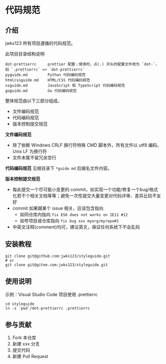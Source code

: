 # 代码规范

## 介绍

jwks123 所有项目遵循的代码规范。

此项目目录结构说明

    dot-prettierrc     prettier 配置；使用时，点(.) 开头的配置文件改为 `dot-`，如 `.prettierrc` => `dot-prettierrc`
    pyguide.md         Python 代码编码规范
    htmlcssguide.md    HTML/CSS 代码编码规范
    xsguide.md         JavaScript 和 TypeScript 代码编码规范
    goguide.md         Go 代码编码规范


整体规范由以下三部分组成。
 - 文件编码规范
 - 代码编码规范
 - 版本控制提交规范


**文件编码规范**
- 除了依赖 Windows CRLF 换行符特殊 CMD 脚本外，所有文件以 utf8 编码，Unix LF 为换行符
- 文件末尾不留冗余空行


**代码编码规范**
见根目录下 `*guide.md` 后缀名文件内容。


**版本控制提交规范**

- 每此提交一个尽可能小变更的 commit，如实现一个功能/修复一个bug/格式化若干个相关文档等等；避免一次性提交大量变更对代码评审、差异比较不友好
- commit 如果跟某个 issue 相关，应该包含指向
  - 如同仓库内指向 `fix ES6 does not works on IE11 #12`
  - 如夸项目或仓库指向 `fix bug xxx myorg/myrepo#3`
- 中英文注释(comment)均可，建议英文，保证任何系统下不会乱码


## 安装教程

    git clone git@github.com:jwks123/styleguide.git 
    # or 
    git clone git@gitee.com:jwks123/styleguide.git 


## 使用说明

示例：Visual Studio Code 项目使用 .prettierrc

    cd styleguide
    ln -s `pwd`/dot-prettierrc .prettierrc


## 参与贡献

1.  Fork 本仓库
2.  新建 xxx 分支
3.  提交代码
4.  新建 Pull Request
